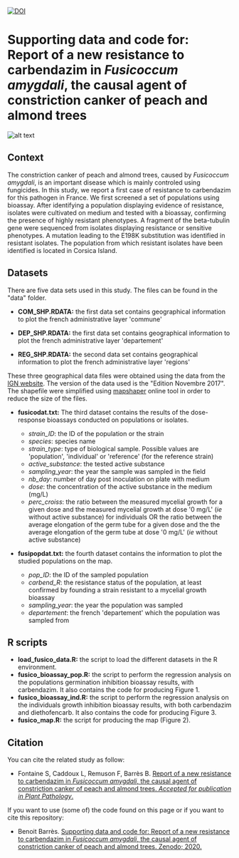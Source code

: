 [![DOI](https://zenodo.org/badge/190763363.svg)](https://zenodo.org/badge/latestdoi/190763363)

# Supporting data and code for: Report of a new resistance to carbendazim in *Fusicoccum amygdali*, the causal agent of constriction canker of peach and almond trees

![alt text](https://y9xjpa.db.files.1drv.com/y4mpjcgFHlzSPQzhQNV-dAkypEx7uWgJhPxL6MraJDeaIrM-2RuAwYTpqu6gxKuqMRb9SuyCU4qQntQUYMi3VF9MkovXWgC_P5rG5ny6lLdKjXJBjVdPkGUuy3TLdyJC6jCzGDkk2SOaGWwlQCHLn-uyF7zSROc9SEcCcHqbh9OSCh2vv6eWVhUQ-vt5FdOrxCRxSXRJ_c1xKVKZtnYyOViXw?width=1584&height=588&cropmode=none)


## Context
The constriction canker of peach and almond trees, caused by *Fusicoccum amygdali*, is an important disease which is mainly controled using fungicides. In this study, we report a first case of resistance to carbendazim for this pathogen in France. We first screened a set of populations using bioassay. After identifying a population displaying evidence of resistance, isolates were cultivated on medium and tested with a bioassay, confirming the presence of highly resistant phenotypes. A fragment of the beta-tubulin gene were sequenced from isolates displaying resistance or sensitive phenotypes. A mutation leading to the E198K substitution was identified in resistant isolates. The population from which resistant isolates have been identified is located in Corsica Island.


## Datasets
There are five data sets used in this study. The files can be found in the "data" folder. 

+ **COM_SHP.RDATA:** the first data set contains geographical information to plot the french administrative layer 'commune'

+ **DEP_SHP.RDATA:** the first data set contains geographical information to plot the french administrative layer 'departement'

+ **REG_SHP.RDATA:** the second data set contains geographical information to plot the french administrative layer 'regions'

These three geographical data files were obtained using the data from the [IGN website](http://professionnels.ign.fr/adminexpress). The version of the data used is the "Edition Novembre 2017". The shapefile were simplified using [mapshaper](https://mapshaper.org/) online tool in order to reduce the size of the files. 

+ **fusicodat.txt:** The third dataset contains the results of the dose-response bioassays conducted on populations or isolates. 
  + *strain_ID*: the ID of the population or the strain
  + *species*: species name
  + *strain_type*: type of biological sample. Possible values are 'population', 'individual' or 'reference' (for the reference strain)
  + *active_substance*: the tested active substance
  + *sampling_year*: the year the sample was sampled in the field
  + *nb_day*: number of day post inoculation on plate with medium
  + *dose*: the concentration of the active substance in the medium (mg/L)
  + *perc_croiss*: the ratio between the measured mycelial growth for a given dose and the measured mycelial growth at dose '0 mg/L' (*ie* without active substance) for individuals OR the ratio between the average elongation of the germ tube for a given dose and the the average elongation of the germ tube at dose '0 mg/L' (*ie* without active substance)

+ **fusipopdat.txt:** the fourth dataset contains the information to plot the studied populations on the map. 
  + *pop_ID*: the ID of the sampled population
  + *carbend_R*: the resistance status of the population, at least confirmed by founding a strain resistant to a mycelial growth bioassay
  + *sampling_year*: the year the population was sampled
  + *departement*: the french 'departement' which the population was sampled from


## R scripts
+ **load_fusico_data.R:** the script to load the different datasets in the R environment. 
+ **fusico_bioassay_pop.R:** the script to perform the regression analysis on the populations germination inhibition bioassay results, with carbendazim. It also contains the code for producing Figure 1. 
+ **fusico_bioassay_ind.R:** the script to perform the regression analysis on the individuals growth inhibition bioassay results, with both carbendazim and diethofencarb. It also contains the code for producing Figure 3. 
+ **fusico_map.R:** the script for producing the map (Figure 2). 


## Citation
You can cite the related study as follow: 
+ Fontaine S, Caddoux L, Remuson F, Barrès B. [Report of a new resistance to carbendazim in *Fusicoccum amygdali*, the causal agent of constriction canker of peach and almond trees. *Accepted for publication in Plant Pathology*.](https://bsppjournals.onlinelibrary.wiley.com/doi/10.1111/ppa.13525)

If you want to use (some of) the code found on this page or if you want to cite this repository: 
+ Benoit Barrès. [Supporting data and code for: Report of a new resistance to carbendazim in *Fusicoccum amygdali*, the causal agent of constriction canker of peach and almond trees. Zenodo; 2020.](https://zenodo.org/badge/latestdoi/190763363)
